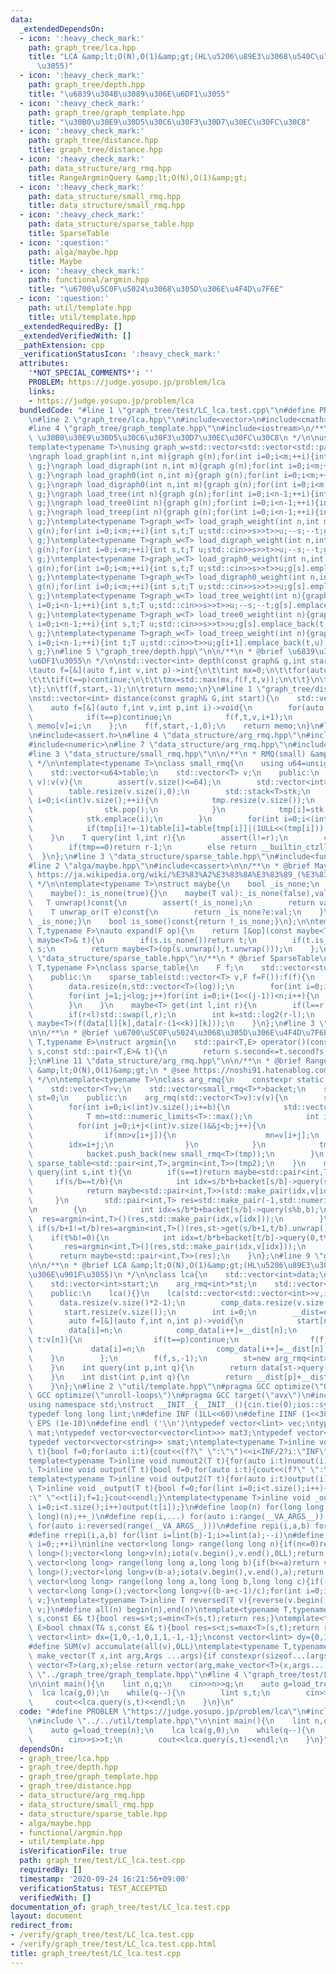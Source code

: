 ```yaml
---
data:
  _extendedDependsOn:
  - icon: ':heavy_check_mark:'
    path: graph_tree/lca.hpp
    title: "LCA &amp;lt;O(N),O(1)&amp;gt;(HL\u5206\u89E3\u3068\u540C\u7B49\u306E\u901F\
      \u3055)"
  - icon: ':heavy_check_mark:'
    path: graph_tree/depth.hpp
    title: "\u6839\u304B\u3089\u306E\u6DF1\u3055"
  - icon: ':heavy_check_mark:'
    path: graph_tree/graph_template.hpp
    title: "\u30B0\u30E9\u30D5\u30C6\u30F3\u30D7\u30EC\u30FC\u30C8"
  - icon: ':heavy_check_mark:'
    path: graph_tree/distance.hpp
    title: graph_tree/distance.hpp
  - icon: ':heavy_check_mark:'
    path: data_structure/arg_rmq.hpp
    title: RangeArgminQuery &amp;lt;O(N),O(1)&amp;gt;
  - icon: ':heavy_check_mark:'
    path: data_structure/small_rmq.hpp
    title: data_structure/small_rmq.hpp
  - icon: ':heavy_check_mark:'
    path: data_structure/sparse_table.hpp
    title: SparseTable
  - icon: ':question:'
    path: alga/maybe.hpp
    title: Maybe
  - icon: ':heavy_check_mark:'
    path: functional/argmin.hpp
    title: "\u6700\u5C0F\u5024\u3068\u305D\u306E\u4F4D\u7F6E"
  - icon: ':question:'
    path: util/template.hpp
    title: util/template.hpp
  _extendedRequiredBy: []
  _extendedVerifiedWith: []
  _pathExtension: cpp
  _verificationStatusIcon: ':heavy_check_mark:'
  attributes:
    '*NOT_SPECIAL_COMMENTS*': ''
    PROBLEM: https://judge.yosupo.jp/problem/lca
    links:
    - https://judge.yosupo.jp/problem/lca
  bundledCode: "#line 1 \"graph_tree/test/LC_lca.test.cpp\"\n#define PROBLEM \"https://judge.yosupo.jp/problem/lca\"\
    \n#line 2 \"graph_tree/lca.hpp\"\n#include<vector>\n#include<cmath>\n#include<tuple>\n\
    #line 4 \"graph_tree/graph_template.hpp\"\n#include<iostream>\n/**\n * @brief\
    \ \u30B0\u30E9\u30D5\u30C6\u30F3\u30D7\u30EC\u30FC\u30C8\n */\n\nusing graph=std::vector<std::vector<int>>;\n\
    template<typename T>\nusing graph_w=std::vector<std::vector<std::pair<int,T>>>;\n\
    \ngraph load_graph(int n,int m){graph g(n);for(int i=0;i<m;++i){int s,t;std::cin>>s>>t;--s;--t;g[s].push_back(t);g[t].push_back(s);}return\
    \ g;}\ngraph load_digraph(int n,int m){graph g(n);for(int i=0;i<m;++i){int s,t;std::cin>>s>>t;--s;--t;g[s].push_back(t);}return\
    \ g;}\ngraph load_graph0(int n,int m){graph g(n);for(int i=0;i<m;++i){int s,t;std::cin>>s>>t;g[s].push_back(t);g[t].push_back(s);}return\
    \ g;}\ngraph load_digraph0(int n,int m){graph g(n);for(int i=0;i<m;++i){int s,t;std::cin>>s>>t;g[s].push_back(t);}return\
    \ g;}\ngraph load_tree(int n){graph g(n);for(int i=0;i<n-1;++i){int s,t;std::cin>>s>>t;--s;--t;g[s].push_back(t);g[t].push_back(s);}return\
    \ g;}\ngraph load_tree0(int n){graph g(n);for(int i=0;i<n-1;++i){int s,t;std::cin>>s>>t;g[s].push_back(t);g[t].push_back(s);}return\
    \ g;}\ngraph load_treep(int n){graph g(n);for(int i=0;i<n-1;++i){int t;std::cin>>t;g[i+1].push_back(t);g[t].push_back(i+1);}return\
    \ g;}\ntemplate<typename T>graph_w<T> load_graph_weight(int n,int m){graph_w<T>\
    \ g(n);for(int i=0;i<m;++i){int s,t;T u;std::cin>>s>>t>>u;--s;--t;g[s].emplace_back(t,u);g[t].emplace_back(s,u);}return\
    \ g;}\ntemplate<typename T>graph_w<T> load_digraph_weight(int n,int m){graph_w<T>\
    \ g(n);for(int i=0;i<m;++i){int s,t;T u;std::cin>>s>>t>>u;--s;--t;g[s].emplace_back(t,u);}return\
    \ g;}\ntemplate<typename T>graph_w<T> load_graph0_weight(int n,int m){graph_w<T>\
    \ g(n);for(int i=0;i<m;++i){int s,t;T u;std::cin>>s>>t>>u;g[s].emplace_back(t,u);g[t].emplace_back(s,u);}return\
    \ g;}\ntemplate<typename T>graph_w<T> load_digraph0_weight(int n,int m){graph_w<T>\
    \ g(n);for(int i=0;i<m;++i){int s,t;T u;std::cin>>s>>t>>u;g[s].emplace_back(t,u);}return\
    \ g;}\ntemplate<typename T>graph_w<T> load_tree_weight(int n){graph_w<T> g(n);for(int\
    \ i=0;i<n-1;++i){int s,t;T u;std::cin>>s>>t>>u;--s;--t;g[s].emplace_back(t,u);g[t].emplace_back(s,u);}return\
    \ g;}\ntemplate<typename T>graph_w<T> load_tree0_weight(int n){graph_w<T> g(n);for(int\
    \ i=0;i<n-1;++i){int s,t;T u;std::cin>>s>>t>>u;g[s].emplace_back(t,u);g[t].emplace_back(s,u);}return\
    \ g;}\ntemplate<typename T>graph_w<T> load_treep_weight(int n){graph_w<T> g(n);for(int\
    \ i=0;i<n-1;++i){int t;T u;std::cin>>t>>u;g[i+1].emplace_back(t,u);g[t].emplace_back(i+1,u);}return\
    \ g;}\n#line 5 \"graph_tree/depth.hpp\"\n\n/**\n * @brief \u6839\u304B\u3089\u306E\
    \u6DF1\u3055\n */\n\nstd::vector<int> depth(const graph& g,int start){\n\tstd::vector<int>memo(g.size());\n\
    \tauto f=[&](auto f,int v,int p)->int{\n\t\tint mx=0;\n\t\tfor(auto t:g[v]){\n\
    \t\t\tif(t==p)continue;\n\t\t\tmx=std::max(mx,f(f,t,v));\n\t\t}\n\t\treturn memo[v]=mx+1;\n\
    \t};\n\tf(f,start,-1);\n\treturn memo;\n}\n#line 1 \"graph_tree/distance.hpp\"\
    \nstd::vector<int> distance(const graph& G,int start){\n    std::vector<int>memo(G.size());\n\
    \    auto f=[&](auto f,int v,int p,int i)->void{\n        for(auto t:G[v]){\n\
    \            if(t==p)continue;\n            f(f,t,v,i+1);\n        }\n       \
    \ memo[v]=i;\n    };\n    f(f,start,-1,0);\n    return memo;\n}\n#line 2 \"data_structure/arg_rmq.hpp\"\
    \n#include<assert.h>\n#line 4 \"data_structure/arg_rmq.hpp\"\n#include<stack>\n\
    #include<numeric>\n#line 7 \"data_structure/arg_rmq.hpp\"\n#include<algorithm>\n\
    #line 3 \"data_structure/small_rmq.hpp\"\n\n/**\n * RMQ(small) &amp;lt;O(N),O(1)&amp;gt;(N<=64)\n\
    \ */\n\ntemplate<typename T>\nclass small_rmq{\n    using u64=unsigned long long;\n\
    \    std::vector<u64>table;\n    std::vector<T> v;\n    public:\n    small_rmq(std::vector<T>\
    \ v):v(v){\n        assert(v.size()<=64);\n        std::vector<int>tmp(v.size());\n\
    \        table.resize(v.size(),0);\n        std::stack<T>stk;\n        for(int\
    \ i=0;i<(int)v.size();++i){\n            tmp.resize(v.size());\n            while(!stk.empty()&&v[stk.top()]>=v[i]){\n\
    \                stk.pop();\n            }\n            tmp[i]=stk.empty()?-1:stk.top();\n\
    \            stk.emplace(i);\n        }\n        for(int i=0;i<(int)v.size();++i){\n\
    \            if(tmp[i]!=-1)table[i]=table[tmp[i]]|(1ULL<<(tmp[i]));\n        }\n\
    \    }\n    T query(int l,int r){\n        assert(l!=r);\n        const u64 tmp=table[r-1]&~((1ULL<<l)-1);\n\
    \        if(tmp==0)return r-1;\n        else return __builtin_ctzll(tmp);\n  \
    \  }\n};\n#line 3 \"data_structure/sparse_table.hpp\"\n#include<functional>\n\
    #line 2 \"alga/maybe.hpp\"\n#include<cassert>\n\n/**\n * @brief Maybe\n * @see\
    \ https://ja.wikipedia.org/wiki/%E3%83%A2%E3%83%8A%E3%83%89_(%E3%83%97%E3%83%AD%E3%82%B0%E3%83%A9%E3%83%9F%E3%83%B3%E3%82%B0)#Maybe%E3%83%A2%E3%83%8A%E3%83%89\n\
    \ */\n\ntemplate<typename T>\nstruct maybe{\n    bool _is_none;\n    T val;\n\
    \    maybe():_is_none(true){}\n    maybe(T val):_is_none(false),val(val){}\n \
    \   T unwrap()const{\n        assert(!_is_none);\n        return val;\n    }\n\
    \    T unwrap_or(T e)const{\n        return _is_none?e:val;\n    }\n    bool is_none()const{return\
    \ _is_none;}\n    bool is_some()const{return !_is_none;}\n};\n\ntemplate<typename\
    \ T,typename F>\nauto expand(F op){\n    return [&op](const maybe<T>& s,const\
    \ maybe<T>& t){\n        if(s.is_none())return t;\n        if(t.is_none())return\
    \ s;\n        return maybe<T>(op(s.unwrap(),t.unwrap()));\n    };\n}\n#line 7\
    \ \"data_structure/sparse_table.hpp\"\n/**\n * @brief SparseTable\n */\n\ntemplate<typename\
    \ T,typename F>\nclass sparse_table{\n    F f;\n    std::vector<std::vector<T>>data;\n\
    \    public:\n    sparse_table(std::vector<T> v,F f=F()):f(f){\n        int n=v.size(),log=log2(n)+1;\n\
    \        data.resize(n,std::vector<T>(log));\n        for(int i=0;i<n;i++)data[i][0]=v[i];\n\
    \        for(int j=1;j<log;j++)for(int i=0;i+(1<<(j-1))<n;i++){\n            data[i][j]=f(data[i][j-1],data[i+(1<<(j-1))][j-1]);\n\
    \        }\n    }\n    maybe<T> get(int l,int r){\n        if(l==r)return maybe<T>();\n\
    \        if(r<l)std::swap(l,r);\n        int k=std::log2(r-l);\n        return\
    \ maybe<T>(f(data[l][k],data[r-(1<<k)][k]));\n    }\n};\n#line 3 \"functional/argmin.hpp\"\
    \n\n/**\n * @brief \u6700\u5C0F\u5024\u3068\u305D\u306E\u4F4D\u7F6E\n */\n\ntemplate<typename\
    \ T,typename E>\nstruct argmin{\n    std::pair<T,E> operator()(const std::pair<T,E>&\
    \ s,const std::pair<T,E>& t){\n        return s.second<=t.second?s:t;\n    }\n\
    };\n#line 11 \"data_structure/arg_rmq.hpp\"\n\n/**\n * @brief RangeArgminQuery\
    \ &amp;lt;O(N),O(1)&amp;gt;\n * @see https://noshi91.hatenablog.com/entry/2018/08/16/125415\n\
    \ */\n\ntemplate<typename T>\nclass arg_rmq{\n    constexpr static int b=64;\n\
    \    std::vector<T>v;\n    std::vector<small_rmq<T>*>backet;\n    sparse_table<std::pair<int,T>,argmin<int,T>>*\
    \ st=0;\n    public:\n    arg_rmq(std::vector<T>v):v(v){\n        std::vector<std::pair<int,T>>tmp2;\n\
    \        for(int i=0;i<(int)v.size();i+=b){\n            std::vector<T>tmp;\n\
    \            T mn=std::numeric_limits<T>::max();\n            int idx=-1;\n  \
    \          for(int j=0;i+j<(int)v.size()&&j<b;j++){\n                tmp.push_back(v[i+j]);\n\
    \                if(mn>v[i+j]){\n                    mn=v[i+j];\n            \
    \        idx=i+j;\n                }\n            }\n            tmp2.emplace_back(idx,mn);\n\
    \            backet.push_back(new small_rmq<T>(tmp));\n        }\n        st=new\
    \ sparse_table<std::pair<int,T>,argmin<int,T>>(tmp2);\n    }\n    maybe<std::pair<int,T>>\
    \ query(int s,int t){\n        if(s==t)return maybe<std::pair<int,T>>();\n   \
    \     if(s/b==t/b){\n            int idx=s/b*b+backet[s/b]->query(s%b,t%b);\n\
    \            return maybe<std::pair<int,T>>(std::make_pair(idx,v[idx]));\n   \
    \     }\n        std::pair<int,T> res=std::make_pair(-1,std::numeric_limits<T>::max());\n\
    \n        {\n            int idx=s/b*b+backet[s/b]->query(s%b,b);\n          \
    \  res=argmin<int,T>()(res,std::make_pair(idx,v[idx]));\n        }\n\n       \
    \ if(s/b+1!=t/b)res=argmin<int,T>()(res,st->get(s/b+1,t/b).unwrap());\n\n    \
    \    if(t%b!=0){\n            int idx=t/b*b+backet[t/b]->query(0,t%b);\n     \
    \       res=argmin<int,T>()(res,std::make_pair(idx,v[idx]));\n        }\n\n  \
    \      return maybe<std::pair<int,T>>(res);\n    }\n};\n#line 9 \"graph_tree/lca.hpp\"\
    \n\n/**\n * @brief LCA &amp;lt;O(N),O(1)&amp;gt;(HL\u5206\u89E3\u3068\u540C\u7B49\
    \u306E\u901F\u3055)\n */\n\nclass lca{\n    std::vector<int>data;\n    std::vector<int>comp_data;\n\
    \    std::vector<int>start;\n    arg_rmq<int>*st;\n    std::vector<int> __dist;\n\
    \    public:\n    lca(){}\n    lca(std::vector<std::vector<int>>v,int s){\n  \
    \      data.resize(v.size()*2-1);\n        comp_data.resize(v.size()*2-1);\n \
    \       start.resize(v.size());\n        int i=0;\n        __dist=distance(v,s);\n\
    \        auto f=[&](auto f,int n,int p)->void{\n            start[n]=i;\n    \
    \        data[i]=n;\n            comp_data[i++]=__dist[n];\n            for(int\
    \ t:v[n]){\n                if(t==p)continue;\n                f(f,t,n);\n   \
    \             data[i]=n;\n                comp_data[i++]=__dist[n];\n        \
    \    }\n        };\n        f(f,s,-1);\n        st=new arg_rmq<int>(comp_data);\n\
    \    }\n    int query(int p,int q){\n        return data[st->query(std::min(start[p],start[q]),std::max(start[p],start[q])+1).unwrap().first];\n\
    \    }\n    int dist(int p,int q){\n        return __dist[p]+__dist[q]-2*__dist[query(p,q)];\n\
    \    }\n};\n#line 2 \"util/template.hpp\"\n#pragma GCC optimize(\"Ofast\")\n#pragma\
    \ GCC optimize(\"unroll-loops\")\n#pragma GCC target(\"avx\")\n#include<bits/stdc++.h>\n\
    using namespace std;\nstruct __INIT__{__INIT__(){cin.tie(0);ios::sync_with_stdio(false);cout<<fixed<<setprecision(15);}}__INIT__;\n\
    typedef long long lint;\n#define INF (1LL<<60)\n#define IINF (1<<30)\n#define\
    \ EPS (1e-10)\n#define endl ('\\n')\ntypedef vector<lint> vec;\ntypedef vector<vector<lint>>\
    \ mat;\ntypedef vector<vector<vector<lint>>> mat3;\ntypedef vector<string> svec;\n\
    typedef vector<vector<string>> smat;\ntemplate<typename T>inline void numout(T\
    \ t){bool f=0;for(auto i:t){cout<<(f?\" \":\"\")<<i<INF/2?i:\"INF\";f=1;}cout<<endl;}\n\
    template<typename T>inline void numout2(T t){for(auto i:t)numout(i);}\ntemplate<typename\
    \ T>inline void output(T t){bool f=0;for(auto i:t){cout<<(f?\" \":\"\")<<i;f=1;}cout<<endl;}\n\
    template<typename T>inline void output2(T t){for(auto i:t)output(i);}\ntemplate<typename\
    \ T>inline void _output(T t){bool f=0;for(lint i=0;i<t.size();i++){cout<<f?\"\"\
    :\" \"<<t[i];f=1;}cout<<endl;}\ntemplate<typename T>inline void _output2(T t){for(lint\
    \ i=0;i<t.size();i++)output(t[i]);}\n#define loop(n) for(long long _=0;_<(long\
    \ long)(n);++_)\n#define rep(i,...) for(auto i:range(__VA_ARGS__)) \n#define rrep(i,...)\
    \ for(auto i:reversed(range(__VA_ARGS__)))\n#define repi(i,a,b) for(lint i=lint(a);i<(lint)(b);++i)\n\
    #define rrepi(i,a,b) for(lint i=lint(b)-1;i>=lint(a);--i)\n#define irep(i) for(lint\
    \ i=0;;++i)\ninline vector<long long> range(long long n){if(n<=0)return vector<long\
    \ long>();vector<long long>v(n);iota(v.begin(),v.end(),0LL);return v;}\ninline\
    \ vector<long long> range(long long a,long long b){if(b<=a)return vector<long\
    \ long>();vector<long long>v(b-a);iota(v.begin(),v.end(),a);return v;}\ninline\
    \ vector<long long> range(long long a,long long b,long long c){if((b-a+c-1)/c<=0)return\
    \ vector<long long>();vector<long long>v((b-a+c-1)/c);for(int i=0;i<(int)v.size();++i)v[i]=i?v[i-1]+c:a;return\
    \ v;}\ntemplate<typename T>inline T reversed(T v){reverse(v.begin(),v.end());return\
    \ v;}\n#define all(n) begin(n),end(n)\ntemplate<typename T,typename E>bool chmin(T&\
    \ s,const E& t){bool res=s>t;s=min<T>(s,t);return res;}\ntemplate<typename T,typename\
    \ E>bool chmax(T& s,const E& t){bool res=s<t;s=max<T>(s,t);return res;}\nconst\
    \ vector<lint> dx={1,0,-1,0,1,1,-1,-1};\nconst vector<lint> dy={0,1,0,-1,1,-1,1,-1};\n\
    #define SUM(v) accumulate(all(v),0LL)\ntemplate<typename T,typename ...Args>auto\
    \ make_vector(T x,int arg,Args ...args){if constexpr(sizeof...(args)==0)return\
    \ vector<T>(arg,x);else return vector(arg,make_vector<T>(x,args...));}\n//#include\
    \ \"../graph_tree/graph_template.hpp\"\n#line 4 \"graph_tree/test/LC_lca.test.cpp\"\
    \n\nint main(){\n    lint n,q;\n    cin>>n>>q;\n    auto g=load_treep(n);\n  \
    \  lca lca(g,0);\n    while(q--){\n        lint s,t;\n        cin>>s>>t;\n   \
    \     cout<<lca.query(s,t)<<endl;\n    }\n}\n"
  code: "#define PROBLEM \"https://judge.yosupo.jp/problem/lca\"\n#include \"../lca.hpp\"\
    \n#include \"../../util/template.hpp\"\n\nint main(){\n    lint n,q;\n    cin>>n>>q;\n\
    \    auto g=load_treep(n);\n    lca lca(g,0);\n    while(q--){\n        lint s,t;\n\
    \        cin>>s>>t;\n        cout<<lca.query(s,t)<<endl;\n    }\n}"
  dependsOn:
  - graph_tree/lca.hpp
  - graph_tree/depth.hpp
  - graph_tree/graph_template.hpp
  - graph_tree/distance.hpp
  - data_structure/arg_rmq.hpp
  - data_structure/small_rmq.hpp
  - data_structure/sparse_table.hpp
  - alga/maybe.hpp
  - functional/argmin.hpp
  - util/template.hpp
  isVerificationFile: true
  path: graph_tree/test/LC_lca.test.cpp
  requiredBy: []
  timestamp: '2020-09-24 16:21:56+09:00'
  verificationStatus: TEST_ACCEPTED
  verifiedWith: []
documentation_of: graph_tree/test/LC_lca.test.cpp
layout: document
redirect_from:
- /verify/graph_tree/test/LC_lca.test.cpp
- /verify/graph_tree/test/LC_lca.test.cpp.html
title: graph_tree/test/LC_lca.test.cpp
---
```


